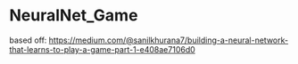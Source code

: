 # NeuralNet_Game

based off: https://medium.com/@sanilkhurana7/building-a-neural-network-that-learns-to-play-a-game-part-1-e408ae7106d0
